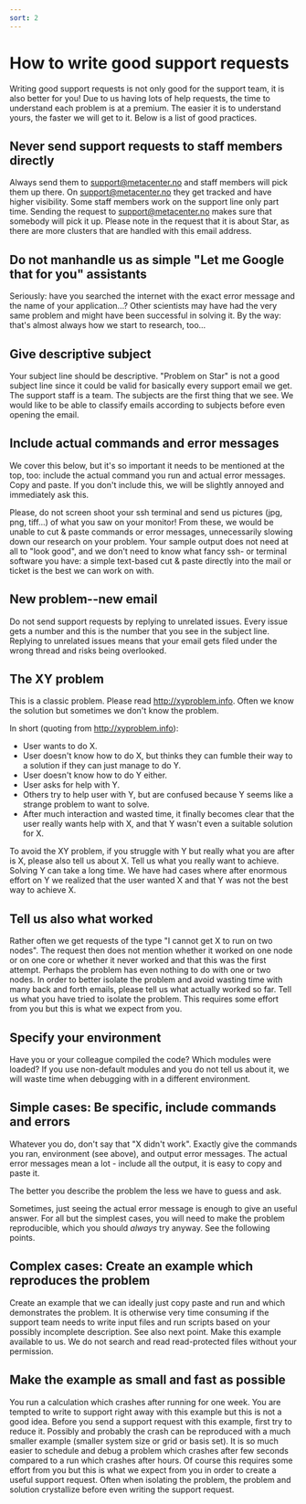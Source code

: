 ```yaml
---
sort: 2
---
```


# How to write good support requests

Writing good support requests is not only good for the support team, it
is also better for you! Due to us having lots of help requests, the time
to understand each problem is at a premium. The easier it is to
understand yours, the faster we will get to it. Below is a list of good
practices.

## Never send support requests to staff members directly

Always send them to <support@metacenter.no> and staff members will pick
them up there. On <support@metacenter.no> they get tracked and have
higher visibility. Some staff members work on the support line only part
time. Sending the request to <support@metacenter.no> makes sure that
somebody will pick it up. Please note in the request that it is about
Star, as there are more clusters that are handled with this email
address.

## Do not manhandle us as simple "Let me Google that for you" assistants

Seriously: have you searched the internet with the exact error message
and the name of your application...? Other scientists may have had the
very same problem and might have been successful in solving it. By the
way: that's almost always how we start to research, too...

## Give descriptive subject

Your subject line should be descriptive. "Problem on Star" is not a
good subject line since it could be valid for basically every support
email we get. The support staff is a team. The subjects are the first
thing that we see. We would like to be able to classify emails according
to subjects before even opening the email.

## Include actual commands and error messages

We cover this below, but it's so important it needs to be mentioned at
the top, too: include the actual command you run and actual error
messages. Copy and paste. If you don't include this, we will be slightly
annoyed and immediately ask this.

Please, do not screen shoot your ssh terminal and send us pictures (jpg,
png, tiff...) of what you saw on your monitor! From these, we would be
unable to cut & paste commands or error messages, unnecessarily slowing
down our research on your problem. Your sample output does not need at
all to "look good", and we don't need to know what fancy ssh- or
terminal software you have: a simple text-based cut & paste directly
into the mail or ticket is the best we can work on with.

## New problem--new email

Do not send support requests by replying to unrelated issues. Every
issue gets a number and this is the number that you see in the subject
line. Replying to unrelated issues means that your email gets filed
under the wrong thread and risks being overlooked.

## The XY problem

This is a classic problem. Please read <http://xyproblem.info>. Often we
know the solution but sometimes we don't know the problem.

In short (quoting from <http://xyproblem.info>):

-   User wants to do X.
-   User doesn't know how to do X, but thinks they can fumble their way
    to a solution if they can just manage to do Y.
-   User doesn't know how to do Y either.
-   User asks for help with Y.
-   Others try to help user with Y, but are confused because Y seems
    like a strange problem to want to solve.
-   After much interaction and wasted time, it finally becomes clear
    that the user really wants help with X, and that Y wasn't even a
    suitable solution for X.

To avoid the XY problem, if you struggle with Y but really what you are
after is X, please also tell us about X. Tell us what you really want to
achieve. Solving Y can take a long time. We have had cases where after
enormous effort on Y we realized that the user wanted X and that Y was
not the best way to achieve X.

## Tell us also what worked

Rather often we get requests of the type "I cannot get X to run on two
nodes". The request then does not mention whether it worked on one node
or on one core or whether it never worked and that this was the first
attempt. Perhaps the problem has even nothing to do with one or two
nodes. In order to better isolate the problem and avoid wasting time
with many back and forth emails, please tell us what actually worked so
far. Tell us what you have tried to isolate the problem. This requires
some effort from you but this is what we expect from you.

## Specify your environment

Have you or your colleague compiled the code? Which modules were loaded?
If you use non-default modules and you do not tell us about it, we will
waste time when debugging with in a different environment.

## Simple cases: Be specific, include commands and errors

Whatever you do, don't say that "X didn't work". Exactly give the
commands you ran, environment (see above), and output error messages.
The actual error messages mean a lot - include all the output, it is
easy to copy and paste it.

The better you describe the problem the less we have to guess and ask.

Sometimes, just seeing the actual error message is enough to give an
useful answer. For all but the simplest cases, you will need to make the
problem reproducible, which you should *always* try anyway. See the
following points.

## Complex cases: Create an example which reproduces the problem

Create an example that we can ideally just copy paste and run and which
demonstrates the problem. It is otherwise very time consuming if the
support team needs to write input files and run scripts based on your
possibly incomplete description. See also next point. Make this example
available to us. We do not search and read read-protected files without
your permission.

## Make the example as small and fast as possible

You run a calculation which crashes after running for one week. You are
tempted to write to support right away with this example but this is not
a good idea. Before you send a support request with this example, first
try to reduce it. Possibly and probably the crash can be reproduced with
a much smaller example (smaller system size or grid or basis set). It is
so much easier to schedule and debug a problem which crashes after few
seconds compared to a run which crashes after hours. Of course this
requires some effort from you but this is what we expect from you in
order to create a useful support request. Often when isolating the
problem, the problem and solution crystallize before even writing the
support request.
